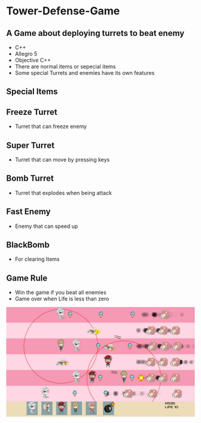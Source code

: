 # Tower-Defense-Game
## A Game about deploying turrets to beat enemy
* C++
* Allegro 5
* Objective C++
* There are normal items or sepecial items
* Some special Turrets and enemies have its own features
## Special Items
## Freeze Turret
* Turret that can freeze enemy
## Super Turret
* Turret that can move by pressing keys
## Bomb Turret
* Turret that explodes when being attack 
## Fast Enemy
* Enemy that can speed up
## BlackBomb
* For clearing Items
## Game Rule
* Win the game if you beat all enemies
* Game over when Life is less than zero

![Variable Declaration](/img/1.png)
